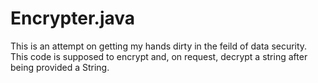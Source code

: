 # Encrypter.java
This is an attempt on getting my hands dirty in the feild of data security. This code is supposed to encrypt and, on request, decrypt a string after being provided a String.
